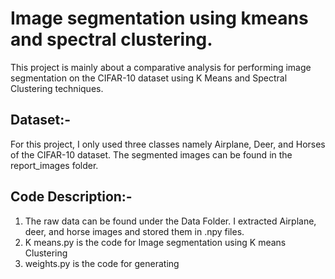 # Image segmentation using kmeans and spectral clustering.

This project is mainly about a comparative analysis for performing image segmentation on the CIFAR-10 dataset using K Means and Spectral Clustering techniques.

## Dataset:-
For this project, I only used three classes namely Airplane, Deer, and Horses of the CIFAR-10 dataset. The segmented images can be found in the report_images folder.

## Code Description:-
1) The raw data can be found under the Data Folder. I extracted Airplane, deer, and horse images and stored them in .npy files.
2) K means.py is the code for Image segmentation using K means Clustering
3) weights.py is the code for generating 

